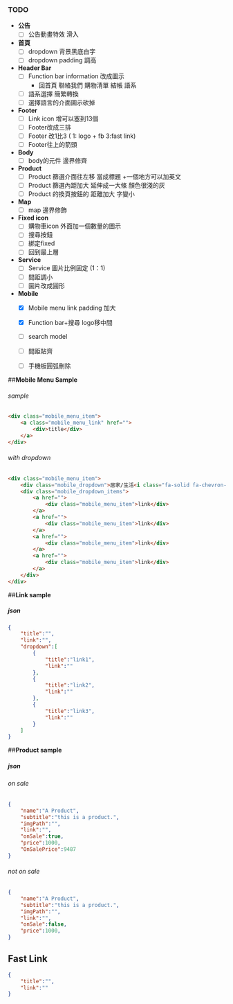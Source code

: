 ### TODO
- **公告**
  - [ ] 公告動畫特效 滑入

- **首頁**
  - [ ] dropdown 背景黑底白字
  - [ ] dropdown padding 調高

- **Header Bar**
  - [ ] Function bar information 改成圖示
    - 回首頁  聯絡我們 購物清單  結帳  語系
  - [ ] 語系選擇 簡繁轉換
  - [ ] 選擇語言的介面圖示砍掉

- **Footer**
  - [ ] Link icon 增可以塞到13個    
  - [ ] Footer改成三排    
  - [ ] Footer 改1比3 ( 1: logo + fb  3:fast link)    
  - [ ] Footer往上的箭頭
  
- **Body**
  - [ ] body的元件 邊界修齊

- **Product**
  - [ ] Product 篩選介面往左移 當成標題 +一個地方可以加英文
  - [ ] Product 篩選內距加大  延伸成一大條 顏色很淺的灰
  - [ ] Product 的換頁按鈕的 距離加大 字變小

- **Map**
  - [ ] map 邊界修飾

- **Fixed icon**
  - [ ] 購物車icon 外面加一個數量的圖示
  - [ ] 搜尋按鈕
  - [ ] 綁定fixed
  - [ ] 回到最上層

- **Service**
  - [ ] Service 圖片比例固定 (1：1)
  - [ ] 間距調小
  - [ ] 圖片改成圓形

- **Mobile**
  - [x] Mobile menu link padding 加大
  - [x] Function bar+搜尋  logo移中間
  - [ ] search model
  - [ ] 間距貼齊
  - [ ] 手機板圓弧刪除


##**Mobile Menu Sample**
###### sample
``` html
<div class="mobile_menu_item">
    <a class="mobile_menu_link" href="">
        <div>title</div>
    </a>
</div>
```
###### with dropdown
``` html
<div class="mobile_menu_item">
    <div class="mobile_dropdown">居家/生活<i class="fa-solid fa-chevron-down"></i></div>
    <div class="mobile_dropdown_items">
        <a href="">
            <div class="mobile_menu_item">link</div>
        </a>
        <a href="">
            <div class="mobile_menu_item">link</div>
        </a>
        <a href="">
            <div class="mobile_menu_item">link</div>
        </a>
        <a href="">
            <div class="mobile_menu_item">link</div>
        </a>
    </div>
</div>
```

##**Link sample**
##### json
``` json
{
    "title":"",
    "link":"",
    "dropdown":[
        {
            "title":"link1",
            "link":""
        },
        {
            "title":"link2",
            "link":""
        },
        {
            "title":"link3",
            "link":""
        }
    ]
}
```

##**Product sample**
##### json
###### on sale
``` json
{
    "name":"A Product",
    "subtitle":"this is a product.",
    "imgPath":"",
    "link":"",
    "onSale":true,
    "price":1000,
    "OnSalePrice":9487
}
```
###### not on sale
``` json
{
    "name":"A Product",
    "subtitle":"this is a product.",
    "imgPath":"",
    "link":"",
    "onSale":false,
    "price":1000,
}
```

## **Fast Link**
``` json
{
    "title":"",
    "link":""
}
```